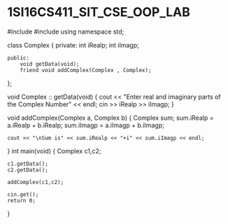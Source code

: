 # 1SI16CS411_SIT_CSE_OOP_LAB

#include <iostream>
#include <iomanip>
using namespace std;


class Complex
{
	private:
		int iRealp;
		int iImagp;

	public:
		void getData(void);
		friend void addComplex(Complex , Complex);

};


void Complex :: getData(void)
{
	cout << "Enter real and imaginary parts of the Complex Number" << endl;
	cin >> iRealp >> iImagp;
}

void addComplex(Complex a, Complex b)
{
	Complex sum;
	sum.iRealp = a.iRealp + b.iRealp;
 	sum.iImagp = a.iImagp + b.iImagp;

	cout << "\nSum is" << sum.iRealp << "+i" << sum.iImagp << endl;
}
int main(void)
{
	Complex c1,c2;

	c1.getData();
	c2.getData();

	addComplex(c1,c2);

	cin.get();
	return 0;
}

